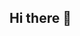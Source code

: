## Hi there 👋

<!--
**danigomez365/danigomez365** is a ✨ _special_ ✨ repository because its `README.md` (this file) appears on your GitHub profile.

Here are some ideas to get you started:
<h1>Hi, I'm Dani!</br> <a href="https://github.com/Sebastian-Andalytics">A McGill Business Analytics and Sustainability Student</a></h1>

<h2> Sustainability Papers & Research Projects :</h2>

- <b>The Cement of Association of Canada Sustainability Report </b>
  - [Link to the github repository](https://drive.google.com/file/d/1LrNMEtLAn0FJsPKiySw2BfDATyXqiLbJ/view?usp=drive_link)
  
  - <b>Analyzing Tesla's Theory of Change in Renewable Energy Transition </b>
  - [Link to the github repository](https://drive.google.com/file/d/1mUYXfyN-3t9UlPc70cAeT-CjtpFCKzm8/view?usp=drive_link)
  
- <b>Discrimination in Hiring and the Role of Artificial Intelligence </b>
  - [Link to the github repository](https://drive.google.com/file/d/1ko40ogCnsZk7FeE2Bp41sR51Vlb0JZiZ/view?usp=sharing)


<h2> 🤳 Connect with me:</h2>


[<img align="left" alt="JoshMadakor | LinkedIn" width="22px" src="https://cdn.jsdelivr.net/npm/simple-icons@v3/icons/linkedin.svg" />][linkedin]

[linkedin]: https://www.linkedin.com/in/danielag0mez/






- 🔭 I’m currently working on ...
- 🌱 I’m currently learning ...
- 👯 I’m looking to collaborate on ...
- 🤔 I’m looking for help with ...
- 💬 Ask me about ...
- 📫 How to reach me: ...
- 😄 Pronouns: ...
- ⚡ Fun fact: ...
-->
